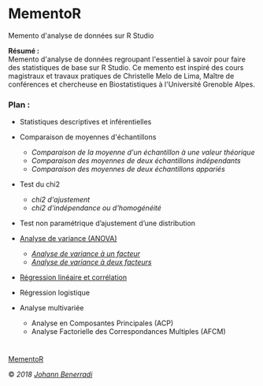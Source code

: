 # MementoR #

Memento d'analyse de données sur R Studio  


**Résumé :**  
Memento d'analyse de données regroupant l'essentiel à savoir pour faire des statistiques de base sur R Studio. Ce memento est inspiré des cours magistraux et travaux pratiques de Christelle Melo de Lima, Maître de conférences et chercheuse en Biostatistiques à l'Université Grenoble Alpes.  


### Plan :

- Statistiques descriptives et inférentielles  


- Comparaison de moyennes d'échantillons  
  - *Comparaison de la moyenne d'un échantillon à une valeur théorique*  
  - *Comparaison des moyennes de deux échantillons indépendants*  
  - *Comparaison des moyennes de deux échantillons appariés*  


- Test du chi2  
  - *chi2 d'ajustement*  
  - *chi2 d'indépendance ou d'homogénéité*  


- Test non paramétrique d’ajustement d’une distribution  


- [Analyse de variance (ANOVA)](https://github.com/HanBnrd/MementoR/blob/master/ANOVA1.md)  
  - [*Analyse de variance à un facteur*](https://github.com/HanBnrd/MementoR/blob/master/ANOVA1.md)  
  - [*Analyse de variance à deux facteurs*](https://github.com/HanBnrd/MementoR/blob/master/ANOVA2.md)  


- [Régression linéaire et corrélation](https://github.com/HanBnrd/MementoR/blob/master/RegressionLineaire.md)  


- Régression logistique  


- Analyse multivariée  
  - Analyse en Composantes Principales (ACP)  
  - Analyse Factorielle des Correspondances Multiples (AFCM)  


#  
[MementoR](https://github.com/HanBnrd/MementoR)

&copy; *2018* [*Johann Benerradi*](https://github.com/HanBnrd)
